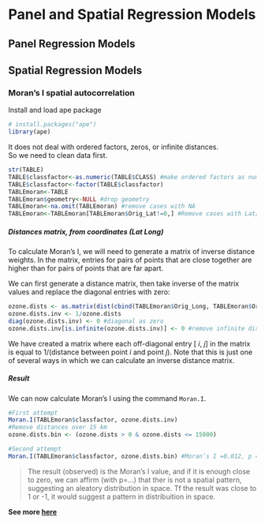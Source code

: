 Panel and Spatial Regression Models
================

## Panel Regression Models

## Spatial Regression Models

### Moran’s I spatial autocorrelation

Install and load ape package

``` r
# install.packages("ape")
library(ape)
```

It does not deal with ordered factors, zeros, or infinite distances.  
So we need to clean data first.

``` r
str(TABLE)
TABLE$classfactor<-as.numeric(TABLE$CLASS) #make ordered factors as numeric
TABLE$classfactor<-factor(TABLE$classfactor)
TABLEmoran<-TABLE
TABLEmoran$geometry<-NULL #drop geometry
TABLEmoran<-na.omit(TABLEmoran) #remove cases with NA
TABLEmoran<-TABLEmoran[TABLEmoran$Orig_Lat!=0,] #Remove cases with Lat/Lon equals to zero
```

##### Distances matrix, from coordinates (Lat Long)

To calculate Moran’s I, we will need to generate a matrix of inverse
distance weights. In the matrix, entries for pairs of points that are
close together are higher than for pairs of points that are far apart.

We can first generate a distance matrix, then take inverse of the matrix
values and replace the diagonal entries with zero:

``` r
ozone.dists <- as.matrix(dist(cbind(TABLEmoran$Orig_Long, TABLEmoran$Orig_Lat)))
ozone.dists.inv <- 1/ozone.dists
diag(ozone.dists.inv) <- 0 #diagonal as zero
ozone.dists.inv[is.infinite(ozone.dists.inv)] <- 0 #remove infinite distances
```

We have created a matrix where each off-diagonal entry \[ *i*, *j*\] in
the matrix is equal to 1/(distance between point *i* and point *j*).
Note that this is just one of several ways in which we can calculate an
inverse distance matrix.

##### Result

We can now calculate Moran’s I using the command `Moran.I`.

``` r
#First attempt
Moran.I(TABLEmoran$classfactor, ozone.dists.inv)
#Remove distances over 15 km
ozone.dists.bin <- (ozone.dists > 0 & ozone.dists <= 15000)

#Second attempt
Moran.I(TABLEmoran$classfactor, ozone.dists.bin) #Moran’s I =0.012, p = .001
```

> The result (observed) is the Moran’s I value, and if it is enough
> close to zero, we can affirm (with p=…) that ther is not a spatial
> pattern, suggesting an aleatory distribution in space. Tf the result
> was close to 1 or -1, it would suggest a pattern in distribuition in
> space.

**See more
[here](https://stats.idre.ucla.edu/r/faq/how-can-i-calculate-morans-i-in-r/)**
